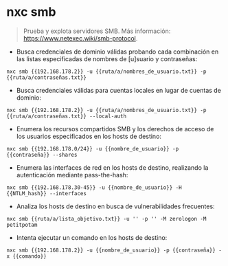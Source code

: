 # nxc smb

> Prueba y explota servidores SMB.
> Más información: <https://www.netexec.wiki/smb-protocol>.

- Busca credenciales de dominio válidas probando cada combinación en las listas especificadas de nombres de [u]suario y contraseñas:

`nxc smb {{192.168.178.2}} -u {{ruta/a/nombres_de_usuario.txt}} -p {{ruta/a/contraseñas.txt}}`

- Busca credenciales válidas para cuentas locales en lugar de cuentas de dominio:

`nxc smb {{192.168.178.2}} -u {{ruta/a/nombres_de_usuario.txt}} -p {{ruta/a/contraseñas.txt}} --local-auth`

- Enumera los recursos compartidos SMB y los derechos de acceso de los usuarios especificados en los hosts de destino:

`nxc smb {{192.168.178.0/24}} -u {{nombre_de_usuario}} -p {{contraseña}} --shares`

- Enumera las interfaces de red en los hosts de destino, realizando la autenticación mediante pass-the-hash:

`nxc smb {{192.168.178.30-45}} -u {{nombre_de_usuario}} -H {{NTLM_hash}} --interfaces`

- Analiza los hosts de destino en busca de vulnerabilidades frecuentes:

`nxc smb {{ruta/a/lista_objetivo.txt}} -u '' -p '' -M zerologon -M petitpotam`

- Intenta ejecutar un comando en los hosts de destino:

`nxc smb {{192.168.178.2}} -u {{nombre_de_usuario}} -p {{contraseña}} -x {{comando}}`
